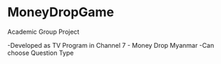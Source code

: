 # MoneyDropGame

Academic Group Project

-Developed as TV Program in Channel 7 - Money Drop Myanmar
-Can choose Question Type
